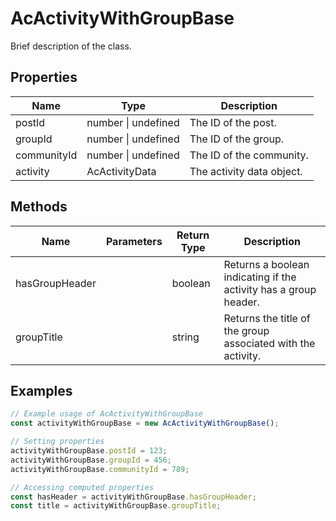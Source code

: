 # AcActivityWithGroupBase

Brief description of the class.

## Properties

| Name        | Type             | Description               |
|-------------|------------------|---------------------------|
| postId      | number \| undefined | The ID of the post.        |
| groupId     | number \| undefined | The ID of the group.       |
| communityId | number \| undefined | The ID of the community.   |
| activity    | AcActivityData    | The activity data object. |

## Methods

| Name            | Parameters | Return Type | Description                 |
|-----------------|------------|-------------|-----------------------------|
| hasGroupHeader  |            | boolean     | Returns a boolean indicating if the activity has a group header. |
| groupTitle      |            | string      | Returns the title of the group associated with the activity. |

## Examples

```typescript
// Example usage of AcActivityWithGroupBase
const activityWithGroupBase = new AcActivityWithGroupBase();

// Setting properties
activityWithGroupBase.postId = 123;
activityWithGroupBase.groupId = 456;
activityWithGroupBase.communityId = 789;

// Accessing computed properties
const hasHeader = activityWithGroupBase.hasGroupHeader;
const title = activityWithGroupBase.groupTitle;
```